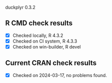 duckplyr 0.3.2

## R CMD check results

- [x] Checked locally, R 4.3.2
- [x] Checked on CI system, R 4.3.3
- [x] Checked on win-builder, R devel

## Current CRAN check results

- [x] Checked on 2024-03-17, no problems found.
